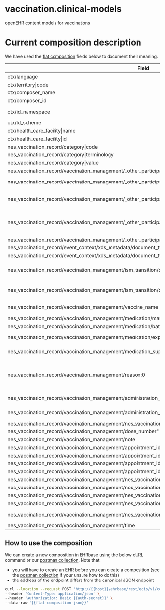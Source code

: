 # vaccination.clinical-models
openEHR content models for vaccinations


# Current composition description

We have used the [flat composition](./exported/vacs-composition-example-flat.json) fields below to document their meaning.

| Field | Details |
| --- | --- |
| ctx/language | The language of the composition |
| ctx/territory\|code | ISO 3188 territory code |
| ctx/composer_name | The author of the composition |
| ctx/composer_id | The author of the compositions email address |
| ctx/id_namespace | Composer namespace NHSScotland is consistent with ReSPECT |
| ctx/id_scheme | Composer scheme NHSScotland is consistent with ReSPECT |
| ctx/health_care_facility\|name | Venue that the vaccination was carried out |
| ctx/health_care_facility\|id | Code of venue, will be building ID if not a medical venue |
| nes_vaccination_record/category\|code | openEHR event code |
| nes_vaccination_record/category\|terminology | openEHR event terminology |
| nes_vaccination_record/category\|value | openEHR event value |
| nes_vaccination_record/vaccination_management/_other_participation:0\|id | Identifier of the person that administered the vaccination |
| nes_vaccination_record/vaccination_management/_other_participation:0\|id_namespace | Namespace of the identifier, for CHI "chi-number" would be consistent with ReSPECT |
| nes_vaccination_record/vaccination_management/_other_participation:0\|id_scheme | Scheme fo the identifier, for CHI number "http://fhir.nhs.scot.uk/Id/national/chi-number" would be consistent with ReSPECT |
| nes_vaccination_record/vaccination_management/_other_participation:0\|name | Name of the person who administered the vaccine. *Question*: NCDS store these separately. If we need to map back to FHIR that could be interesting/challenging depending on data quality, perhaps better to store separately? |
| nes_vaccination_record/vaccination_management/_other_participation:0\|function | Role of the person that administered the vaccination |
| nes_vaccination_record/event_context/xds_metadata/document_type\|code | SNOMED code for immunization |
| nes_vaccination_record/event_context/xds_metadata/document_type\|value | Description of event |
| nes_vaccination_record/vaccination_management/ism_transition/current_state\|code | Current ISM status code - https://specifications.openehr.org/releases/RM/Release-1.1.0/ehr.html#_the_standard_instruction_state_machine_ism |
| nes_vaccination_record/vaccination_management/ism_transition/current_state\|value | Current ISM status description - https://specifications.openehr.org/releases/RM/Release-1.1.0/ehr.html#_the_standard_instruction_state_machine_ism |
| nes_vaccination_record/vaccination_management/vaccine_name | Vaccine name. *Question*: should we have a SNOMED code - 39114911000001105? |
| nes_vaccination_record/vaccination_management/medication/manufacturer | Vaccine manufacturer |
| nes_vaccination_record/vaccination_management/medication/batch_id | Vaccine batch code |
| nes_vaccination_record/vaccination_management/medication/expiry | Vaccine expiration data. *Note*: we don't record this (VMT might have it) |
| nes_vaccination_record/vaccination_management/medication_supply_amount/amount_description | Amount given. *Note*: NCDS don't record this yet, probably will in the future |
| nes_vaccination_record/vaccination_management/reason:0 | Map to the FHIR Immunization.statusReason element when ISM is ‘Vaccine dose not given’ and to ‘Immunization.reasonCode’ when ISM is ‘Vaccine dose administered’. *Suggestion*: we might want to record the SNOMED code for reason also? |
| nes_vaccination_record/vaccination_management/administration_details/route | FHIR code - https://www.hl7.org/fhir/valueset-immunization-route.html (NCDS have a longer list) |
| nes_vaccination_record/vaccination_management/administration_details/body_site | FHIR code - https://www.hl7.org/fhir/valueset-immunization-site.html (NCDS have a longer list) |
| nes_vaccination_record/vaccination_management/nes_vaccination_event_details/vaccination_administration_purpose|code | Either booster dose (at0009) or primary (at0008) |
| nes_vaccination_record/vaccination_management/dose_number" | Dose number |
| nes_vaccination_record/vaccination_management/note | *Note*: supported but may not be used in NCDS |
| nes_vaccination_record/vaccination_management/appointment_id | 14ebf56b-8d76-439b-8bfe-884e1e8fa569 |
| nes_vaccination_record/vaccination_management/appointment_id\|issuer | TODO REMOVE? Issuer |
| nes_vaccination_record/vaccination_management/appointment_id\|assigner | TODO REMOVE? Assigner |
| nes_vaccination_record/vaccination_management/appointment_id\|type | TODO REMOVE? Prescription |
| nes_vaccination_record/vaccination_management/nes_vaccination_protocol/target_disease:0 | Disease SNOMED code |
| nes_vaccination_record/vaccination_management/nes_vaccination_protocol/country_of_vaccination\|code | Country code |
| nes_vaccination_record/vaccination_management/nes_vaccination_protocol/country_of_vaccination\|value | Country value |
| nes_vaccination_record/vaccination_management/nes_vaccination_protocol/country_of_vaccination\|terminology | Country ISO |
| nes_vaccination_record/vaccination_management/nes_vaccination_protocol/vaccination_centre | Vaccination centre name *Question*: overlap with health care facility at top? |
| nes_vaccination_record/vaccination_management/time | Time composition created |

## How to use the composition

We can create a new composition in EHRbase using the below cURL command or our [postman collection](https://nesdigital.atlassian.net/wiki/spaces/NDSENG/pages/130383926). Note that
 - you will have to create an EHR before you can create a composition (see the [postman collection](https://nesdigital.atlassian.net/wiki/spaces/NDSENG/pages/130383926) if your unsure how to do this)
 - the address of the endpoint differs from the canonical JSON endpoint

``` bash
curl --location --request POST 'http://{{host}}/ehrbase/rest/ecis/v1/composition?format=FLAT&ehrId={{ehr-id}}&templateId=NES%20Vaccination%20Record' \
--header 'Content-Type: application/json' \
--header 'Authorization: Basic {{auth-secret}}' \
--data-raw '{{flat-composition-json}}'
```
